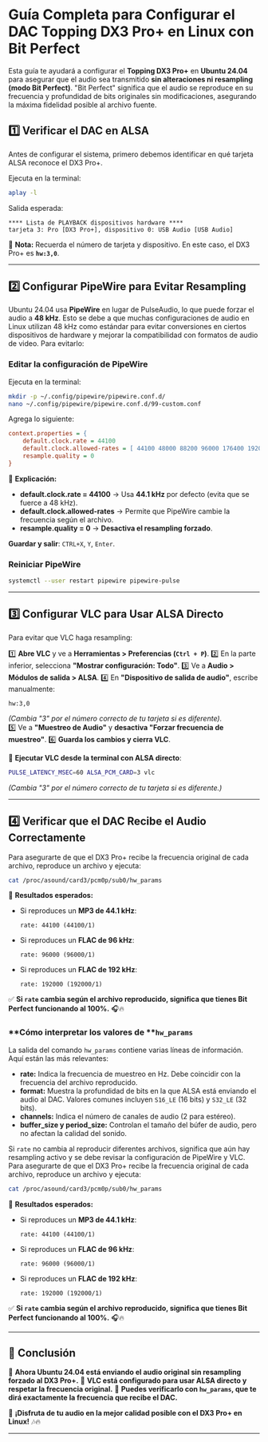 # **Guía Completa para Configurar el DAC Topping DX3 Pro+ en Linux con Bit Perfect**

Esta guía te ayudará a configurar el **Topping DX3 Pro+** en **Ubuntu 24.04** para asegurar que el audio sea transmitido **sin alteraciones ni resampling (modo Bit Perfect)**. "Bit Perfect" significa que el audio se reproduce en su frecuencia y profundidad de bits originales sin modificaciones, asegurando la máxima fidelidad posible al archivo fuente.

## **1️⃣ Verificar el DAC en ALSA**

Antes de configurar el sistema, primero debemos identificar en qué tarjeta ALSA reconoce el DX3 Pro+.

Ejecuta en la terminal:

```bash
aplay -l
```

Salida esperada:

```
**** Lista de PLAYBACK dispositivos hardware ****
tarjeta 3: Pro [DX3 Pro+], dispositivo 0: USB Audio [USB Audio]
```

📌 **Nota:** Recuerda el número de tarjeta y dispositivo. En este caso, el DX3 Pro+ es **`hw:3,0`**.

---

## **2️⃣ Configurar PipeWire para Evitar Resampling**

Ubuntu 24.04 usa **PipeWire** en lugar de PulseAudio, lo que puede forzar el audio a **48 kHz**. Esto se debe a que muchas configuraciones de audio en Linux utilizan 48 kHz como estándar para evitar conversiones en ciertos dispositivos de hardware y mejorar la compatibilidad con formatos de audio de video. Para evitarlo:

### **Editar la configuración de PipeWire**

Ejecuta en la terminal:

```bash
mkdir -p ~/.config/pipewire/pipewire.conf.d/
nano ~/.config/pipewire/pipewire.conf.d/99-custom.conf
```

Agrega lo siguiente:

```ini
context.properties = {
    default.clock.rate = 44100
    default.clock.allowed-rates = [ 44100 48000 88200 96000 176400 192000 ]
    resample.quality = 0
}
```

📌 **Explicación:**

- **default.clock.rate = 44100** → Usa **44.1 kHz** por defecto (evita que se fuerce a 48 kHz).
- **default.clock.allowed-rates** → Permite que PipeWire cambie la frecuencia según el archivo.
- **resample.quality = 0** → **Desactiva el resampling forzado**.

**Guardar y salir**: `CTRL+X`, `Y`, `Enter`.

### **Reiniciar PipeWire**

```bash
systemctl --user restart pipewire pipewire-pulse
```

---

## **3️⃣ Configurar VLC para Usar ALSA Directo**

Para evitar que VLC haga resampling:

1️⃣ **Abre VLC** y ve a **Herramientas > Preferencias (****`Ctrl + P`****)**.
2️⃣ En la parte inferior, selecciona **"Mostrar configuración: Todo"**.
3️⃣ Ve a **Audio > Módulos de salida > ALSA**.
4️⃣ En **"Dispositivo de salida de audio"**, escribe manualmente:

```
hw:3,0
```

*(Cambia "3" por el número correcto de tu tarjeta si es diferente).*\
5️⃣ Ve a **"Muestreo de Audio"** y **desactiva "Forzar frecuencia de muestreo"**.
6️⃣ **Guarda los cambios y cierra VLC**.

🔹 **Ejecutar VLC desde la terminal con ALSA directo**:

```bash
PULSE_LATENCY_MSEC=60 ALSA_PCM_CARD=3 vlc
```

*(Cambia "3" por el número correcto de tu tarjeta si es diferente.)*

---

## **4️⃣ Verificar que el DAC Recibe el Audio Correctamente**

Para asegurarte de que el DX3 Pro+ recibe la frecuencia original de cada archivo, reproduce un archivo y ejecuta:

```bash
cat /proc/asound/card3/pcm0p/sub0/hw_params
```

📌 **Resultados esperados:**

- Si reproduces un **MP3 de 44.1 kHz**:
  ```
  rate: 44100 (44100/1)
  ```
- Si reproduces un **FLAC de 96 kHz**:
  ```
  rate: 96000 (96000/1)
  ```
- Si reproduces un **FLAC de 192 kHz**:
  ```
  rate: 192000 (192000/1)
  ```

✅ **Si ****`rate`**** cambia según el archivo reproducido, significa que tienes Bit Perfect funcionando al 100%.** 🎧🔥

### **Cómo interpretar los valores de ****`hw_params`**

La salida del comando `hw_params` contiene varias líneas de información. Aquí están las más relevantes:

- **rate:** Indica la frecuencia de muestreo en Hz. Debe coincidir con la frecuencia del archivo reproducido.
- **format:** Muestra la profundidad de bits en la que ALSA está enviando el audio al DAC. Valores comunes incluyen `S16_LE` (16 bits) y `S32_LE` (32 bits).
- **channels:** Indica el número de canales de audio (2 para estéreo).
- **buffer\_size y period\_size:** Controlan el tamaño del búfer de audio, pero no afectan la calidad del sonido.

Si `rate` no cambia al reproducir diferentes archivos, significa que aún hay resampling activo y se debe revisar la configuración de PipeWire y VLC.
Para asegurarte de que el DX3 Pro+ recibe la frecuencia original de cada archivo, reproduce un archivo y ejecuta:

```bash
cat /proc/asound/card3/pcm0p/sub0/hw_params
```

📌 **Resultados esperados:**

- Si reproduces un **MP3 de 44.1 kHz**:
  ```
  rate: 44100 (44100/1)
  ```
- Si reproduces un **FLAC de 96 kHz**:
  ```
  rate: 96000 (96000/1)
  ```
- Si reproduces un **FLAC de 192 kHz**:
  ```
  rate: 192000 (192000/1)
  ```

✅ **Si ****`rate`**** cambia según el archivo reproducido, significa que tienes Bit Perfect funcionando al 100%.** 🎧🔥

---

## **🚀 Conclusión**

🎯 **Ahora Ubuntu 24.04 está enviando el audio original sin resampling forzado al DX3 Pro+.**
🎯 **VLC está configurado para usar ALSA directo y respetar la frecuencia original.**
🎯 **Puedes verificarlo con ****`hw_params`****, que te dirá exactamente la frecuencia que recibe el DAC.**

🚀 **¡Disfruta de tu audio en la mejor calidad posible con el DX3 Pro+ en Linux!** 🎶🔥

---

